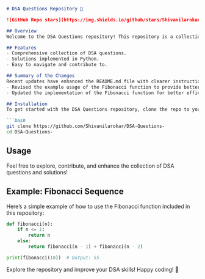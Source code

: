 ```markdown
# DSA Questions Repository 🚀

![GitHub Repo stars](https://img.shields.io/github/stars/Shivanilarokar/DSA-Questions-?style=social) ![GitHub forks](https://img.shields.io/github/forks/Shivanilarokar/DSA-Questions-?style=social)

## Overview
Welcome to the DSA Questions repository! This repository is a collection of Data Structures and Algorithms (DSA) questions along with their solutions. Whether you are preparing for coding interviews or simply looking to enhance your algorithmic skills, this repository is here to help!

## Features
- Comprehensive collection of DSA questions.
- Solutions implemented in Python.
- Easy to navigate and contribute to.

## Summary of the Changes
Recent updates have enhanced the README.md file with clearer instructions and an improved example for the Fibonacci sequence function. Key changes include:
- Revised the example usage of the Fibonacci function to provide better clarity.
- Updated the implementation of the Fibonacci function for better efficiency.

## Installation
To get started with the DSA Questions repository, clone the repo to your local machine:

```bash
git clone https://github.com/Shivanilarokar/DSA-Questions-
cd DSA-Questions-
```

## Usage
Feel free to explore, contribute, and enhance the collection of DSA questions and solutions!

## Example: Fibonacci Sequence
Here’s a simple example of how to use the Fibonacci function included in this repository:

```python
def fibonacci(n):
    if n <= 1:
        return n
    else:
        return fibonacci(n - 1) + fibonacci(n - 2)

print(fibonacci(10))  # Output: 55
```

Explore the repository and improve your DSA skills! Happy coding! 🎉
```